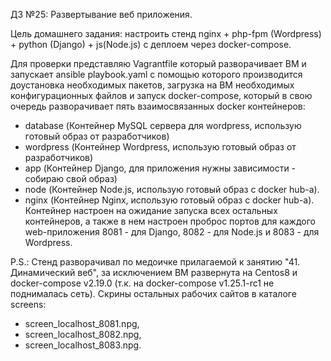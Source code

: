 ДЗ №25: Развертывание веб приложения.

Цель домашнего задания: настроить стенд nginx + php-fpm (Wordpress) + python (Django) + js(Node.js) с деплоем через docker-compose.

Для проверки представляю Vagrantfile который разворачивает ВМ и запускает ansible playbook.yaml с помощью которого производится доустановка
необходимых пакетов, загрузка на ВМ необходимых конфигурационных файлов и запуск docker-compose, который в свою очередь 
разворачивает пять взаимосвязанных docker контейнеров:
 - database (Контейнер MySQL сервера для wordpress, использую готовый образ от разработчиков)
 - wordpress (Контейнер Wordpress, использую готовый образ от разработчиков)
 - app (Контейнер Django, для приложения нужны зависимости - собираю свой образ)
 - node (Контейнер Node.js, использую готовый образ с docker hub-а).
 - nginx (Контейнер Nginx, использую готовый образ с docker hub-а). Контейнер настроен на ожидание запуска всех остальных контейнеров, 
а также в нем настроен проброс портов для каждого web-приложения 8081 - для Django, 8082 - для Node.js и 8083 - для Wordpress.

P.S.: Стенд разворачивал по медоичке прилагаемой к занятию "41. Динамический веб", за исключением ВМ развернута на Centos8 и
docker-compose v2.19.0 (т.к. на docker-compose v1.25.1-rc1 не поднималась сеть).
Скрины остальных рабочих сайтов в каталоге screens:
 - screen_localhost_8081.npg,
 - screen_localhost_8082.npg,
 - screen_localhost_8083.npg.
